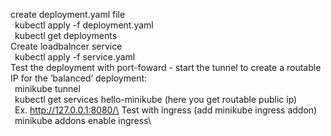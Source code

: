 create deployment.yaml file\
    &ensp;kubectl apply -f deployment.yaml\
    &ensp;kubectl get deployments\
Create loadbalncer service\
    &ensp;kubectl apply -f service.yaml\
Test the deployment with port-foward - start the tunnel to create a routable IP for the ‘balanced’ deployment:\
    &ensp;minikube tunnel\
    &ensp;kubectl get services hello-minikube (here you get routable public ip)\
    &ensp;Ex. http://127.0.0.1:8080/\
Test with ingress (add minikube ingress addon)\
    &ensp;minikube addons enable ingress\

